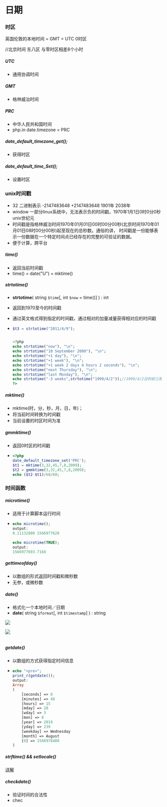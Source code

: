 # 日期

### 时区

英国伦敦的本地时间 = GMT = UTC    0时区

//北京时间  东八区  与零时区相差8个小时

##### UTC

- 通用协调时间

##### GMT

- 格林威治时间

##### PRC

- 中华人民共和国时间
- php.in       date.timezone = PRC

##### date_default_timezone_get();

- 获得时区

##### date_default_time_Set();

- 设置时区

### unix时间戳

- 32 二进制表示 -2147483648  +2147483648    1901年  2038年
- window 一部分linux系统中，无法表示负的时间戳，1970年1月1日0时0分0秒  unix世纪元
- 时间戳是指格林威治时间1970年01月01日00时00分00秒(北京时间1970年01月01日08时00分00秒)起至现在的总秒数。通俗的讲， 时间戳是一份能够表示一份数据在一个特定时间点已经存在的完整的可验证的数据。
- 便于计算，跨平台

##### time()

- 返回当前时间戳       
- time()   =   date("U")  =    mktime()

##### strtotime()

- **strtotime**( string `$time`[, int `$now` = time()] ) : int

- 返回到1970至今的时间戳

- 通过英文格式得到指定的时间戳，通过相对的加量减量获得相对应的时间戳

- ```php
  $t3 = strtotime("2011/4/9");
  
  
  <?php
  echo strtotime("now"), "\n";
  echo strtotime("10 September 2000"), "\n";
  echo strtotime("+1 day"), "\n";
  echo strtotime("+1 week"), "\n";
  echo strtotime("+1 week 2 days 4 hours 2 seconds"), "\n";
  echo strtotime("next Thursday"), "\n";
  echo strtotime("last Monday"), "\n";
  echo strtotime("-3 weeks",strtotime("1999/4/2"));//1999/4/2日的前三周
  ?>
  ```

  

##### mktime()

- mktime(时，分，秒，月，日，年)；
- 将当前时间转换为时间戳
- 当前设置的时区时间为准

##### gmmktime()

- 返回0时区的时间戳

- ```php
  <?php
  date_default_timezone_set('PRC');
  $t1 = mktime(3,32,45,7,8,2009);
  $t2 = gmmktime(3,32,45,7,8,2009);
  echo ($t2-$t1)/60/60;
  ```

  

### 时间函数

##### microtime()

- 适用于计算脚本运行时间

- ```php
  echo microtime();
  output:
  0.11132800 1566977628
      
  echo microtime(TRUE);
  output:
  1566977693.7168
  ```

##### gettimeofday()

- 以数组的形式返回时间戳和微秒数
- 无参，或微秒数



##### date()

- 格式化一个本地时间／日期
- **date**( string `$format`[, int `$timestamp`] ) : string

![](C:\Users\Administrator\Desktop\学习资料\md\picture\date01.png)

![](C:\Users\Administrator\Desktop\学习资料\md\picture\date02.png)

```php


```



##### getdate()

- 以数组的方式获得指定时间信息

- ```php
  echo "<pre>";
  print_r(getdate());
  output:
  Array
  (
      [seconds] => 0
      [minutes] => 48
      [hours] => 15
      [mday] => 28
      [wday] => 3
      [mon] => 8
      [year] => 2019
      [yday] => 239
      [weekday] => Wednesday
      [month] => August
      [0] => 1566978480
  )
  
  ```

  

##### strftime() && setlocale()

[详解](https://www.php.net/manual/zh/function.strftime.php)

##### checkdate()

- 验证时间的合法性
- chec







